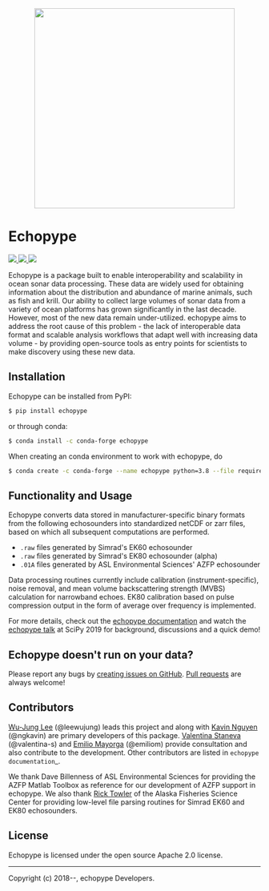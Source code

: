 <div align="center">
    <img src="https://github.com/OSOceanAcoustics/echopype/tree/readme-update/docs/source/_static/echopype_logo_light_banner.png" width="400">
</div>

# Echopype

<a href="https://travis-ci.org/OSOceanAcoustics/echopype">
<img src="https://travis-ci.org/OSOceanAcoustics/echopype.svg?branch=master"/>
</a>

<a href="https://echopype.readthedocs.io/en/latest/?badge=latest">
<img src="https://readthedocs.org/projects/echopype/badge/?version=latest"/>
</a>

<a href="https://mybinder.org/v2/gh/OSOceanAcoustics/echopype/master">
<img src="https://mybinder.org/badge_logo.svg"/>
</a>


Echopype is a package built to enable interoperability and scalability
in ocean sonar data processing.
These data are widely used for obtaining information about the distribution and
abundance of marine animals, such as fish and krill.
Our ability to collect large volumes of sonar data from a variety of
ocean platforms has grown significantly in the last decade.
However, most of the new data remain under-utilized.
echopype aims to address the root cause of this problem - the lack of
interoperable data format and scalable analysis workflows that adapt well
with increasing data volume - by providing open-source tools as entry points for
scientists to make discovery using these new data.


## Installation

Echopype can be installed from PyPI:

```bash
$ pip install echopype
```

or through conda:
```bash
$ conda install -c conda-forge echopype
```

When creating an conda environment to work with echopype, do
```bash
$ conda create -c conda-forge --name echopype python=3.8 --file requirements.txt --file requirements-dev.txt
```

## Functionality and Usage

Echopype converts data stored in manufacturer-specific binary formats from
the following echosounders into standardized netCDF or zarr files,
based on which all subsequent computations are performed.

- ``.raw`` files generated by Simrad's EK60 echosounder
- ``.raw`` files generated by Simrad's EK80 echosounder (alpha)
- ``.01A`` files generated by ASL Environmental Sciences' AZFP echosounder

Data processing routines currently include calibration (instrument-specific),
noise removal, and mean volume backscattering strength (MVBS) calculation
for narrowband echoes. EK80 calibration based on pulse compression output
in the form of average over frequency is implemented.

For more details, check out the [echopype documentation](https://echopype.readthedocs.io)
and watch the [echopype talk](https://www.youtube.com/watch?v=qboH7MyHrpU) 
at SciPy 2019 for background, discussions and a quick demo!


## Echopype doesn't run on your data?

Please report any bugs by [creating issues on GitHub](https://medium.com/nyc-planning-digital/writing-a-proper-github-issue-97427d62a20f).
[Pull requests](https://jarednielsen.com/learn-git-fork-pull-request/) are always welcome!


Contributors
------------

[Wu-Jung Lee](http://leewujung.github.io) (@leewujung) leads this project
and along with [Kavin Nguyen](https://github.com/ngkavin) (@ngkavin)
are primary developers of this package.
[Valentina Staneva](https://escience.washington.edu/people/valentina-staneva/) (@valentina-s)
and [Emilio Mayorga](https://www.apl.washington.edu/people/profile.php?last_name=Mayorga&first_name=Emilio) (@emiliom)
provide consultation and also contribute to the development.
Other contributors are listed in `echopype documentation`_.

We thank Dave Billenness of ASL Environmental Sciences for
providing the AZFP Matlab Toolbox as reference for our
development of AZFP support in echopype.
We also thank [Rick Towler](https://github.com/rhtowler)
of the Alaska Fisheries Science Center
for providing low-level file parsing routines for
Simrad EK60 and EK80 echosounders.


License
-------

Echopype is licensed under the open source Apache 2.0 license.


---------------

Copyright (c) 2018--, echopype Developers.
